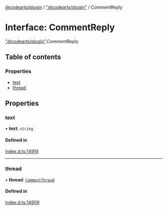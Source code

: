 [@codearts/plugin](../README.md) / ["@codearts/plugin"](../modules/_codearts_plugin_.md) / CommentReply

# Interface: CommentReply

["@codearts/plugin"](../modules/_codearts_plugin_.md).CommentReply

## Table of contents

### Properties

- [text](codearts_plugin_.CommentReply.md#text)
- [thread](codearts_plugin_.CommentReply.md#thread)

## Properties

### text

• **text**: `string`

#### Defined in

[index.d.ts:14914](https://github.com/huaweicloud/cloudide-plugin-api/blob/b58031b/index.d.ts#L14914)

___

### thread

• **thread**: [`CommentThread`](codearts_plugin_.CommentThread.md)

#### Defined in

[index.d.ts:14909](https://github.com/huaweicloud/cloudide-plugin-api/blob/b58031b/index.d.ts#L14909)
